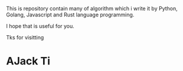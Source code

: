 This is repository contain many of algorithm which i write it by Python, Golang, Javascript and Rust language programming.

I hope that is useful for you.

Tks for visitting

# AJack Ti
